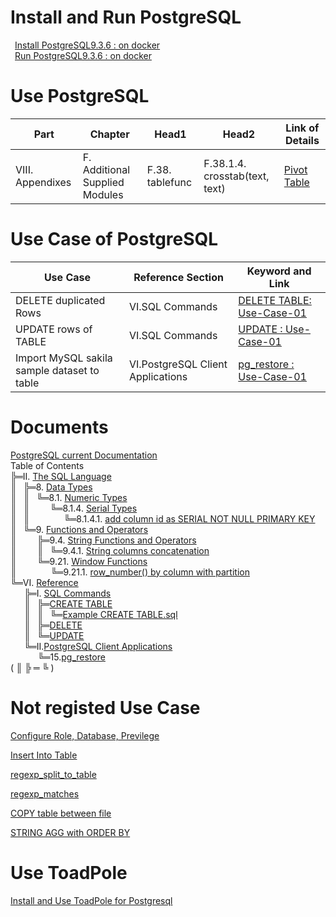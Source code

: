 # Install and Run PostgreSQL
&ensp;[Install PostgreSQL9.3.6 : on docker](01_Install_and_Run_PostgreSQL/01_Install_PostgreSQL9.3.6_on_docker.md)  
&ensp;[Run PostgreSQL9.3.6 : on docker](01_Install_and_Run_PostgreSQL/02_Run_PostgreSQL9.3.6_on_docker.md)

# Use PostgreSQL
| Part             | Chapter                        | Head1           | Head2                          | Link of Details                                     |
|------------------|--------------------------------|-----------------|--------------------------------|-----------------------------------------------------|
| VIII. Appendixes | F. Additional Supplied Modules | F.38. tablefunc | F.38.1.4. crosstab(text, text) | [Pivot Table](02_Use_PostgreSQL/10_Pivot_Table.md)  |

# Use Case of PostgreSQL
| Use Case                                             | Reference Section                      | Keyword and Link                                                                                                                    |
|------------------------------------------------------|----------------------------------------|-------------------------------------------------------------------------------------------------------------------------------------|
| DELETE duplicated Rows                               | VI.SQL Commands                        | [DELETE TABLE: Use-Case-01](02_Use_PostgreSQL/current/06_VI/01_I/DELETE/01_delete_duplicated_rows.md)                               | 
| UPDATE rows of TABLE                                 | VI.SQL Commands                        | [UPDATE : Use-Case-01](02_Use_PostgreSQL/current/06_VI/01_I/UPDATE/01_update_table.md)                                              |
| Import MySQL sakila sample dataset to table          | VI.PostgreSQL Client Applications      | [pg_restore : Use-Case-01](02_Use_PostgreSQL/current/06_VI/02_II/pg_restore/01_Import_MySQL_sakila_sample_dataset_to_PostgreSQL.md) |

# Documents
[PostgreSQL current Documentation](https://www.postgresql.org/docs/current/static/index.html)  
Table of Contents  
╠═II. [The SQL Language](https://www.postgresql.org/docs/current/static/sql.html)  
║&ensp; ╠═8. [Data Types](https://www.postgresql.org/docs/current/static/datatype.html)  
║&ensp; ║&ensp; ╚═8.1. [Numeric Types](https://www.postgresql.org/docs/current/static/datatype-numeric.html)  
║&ensp; ║&ensp; &ensp; &ensp; ╚═8.1.4. [Serial Types](https://www.postgresql.org/docs/current/static/datatype-numeric.html#DATATYPE-SERIAL)    
║&ensp; ║&ensp; &ensp; &ensp; &ensp; &ensp; ╚═8.1.4.1. [add column id as SERIAL NOT NULL PRIMARY KEY](02_Use_PostgreSQL/current/02_II/08/01/4/01_add_column_as_serial_to_prevent_duplication.md)  
║&ensp; ╚═9. [Functions and Operators](https://www.postgresql.org/docs/current/static/functions.html)  
║&ensp; &ensp; &ensp; ╠═9.4. [String Functions and Operators](https://www.postgresql.org/docs/current/static/functions-string.html)  
║&ensp; &ensp; &ensp; ║&ensp; ╚═9.4.1. [String columns concatenation](02_Use_PostgreSQL/current/02_II/09/4/09_Concatenate_Columns.md)  
║&ensp; &ensp; &ensp; ╚═9.21. [Window Functions](https://www.postgresql.org/docs/current/static/functions-window.html)  
║&ensp; &ensp; &ensp; &ensp; &ensp; ╚═9.21.1. [row_number() by column with partition](02_Use_PostgreSQL/current/02_II/09/21/06_row_number.md)  
╚═VI. [Reference](https://www.postgresql.org/docs/current/static/reference.html)  
&ensp; &ensp; ╠═I. [SQL Commands](https://www.postgresql.org/docs/current/static/sql-commands.html)  
&ensp; &ensp; ║&ensp; ╠═[CREATE TABLE](https://www.postgresql.org/docs/current/static/sql-createtable.html)  
&ensp; &ensp; ║&ensp; ║&ensp; ╚═[Example CREATE TABLE.sql](02_Use_PostgreSQL/current/06_VI/01_I/CREATE_TABLE/02_Create_Table.md)  
&ensp; &ensp; ║&ensp; ╠═[DELETE](https://www.postgresql.org/docs/current/static/sql-delete.html)  
&ensp; &ensp; ║&ensp; ╚═[UPDATE](https://www.postgresql.org/docs/current/static/sql-update.html)  
&ensp; &ensp; ╚═II.[PostgreSQL Client Applications](https://www.postgresql.org/docs/current/static/reference-client.html)  
&ensp; &ensp; &ensp; &ensp; ╚═15.[pg_restore](https://www.postgresql.org/docs/current/static/app-pgrestore.html)  
( ║ ╠ ═ ╚ )

# Not registed Use Case
[Configure Role, Database, Previlege](02_Use_PostgreSQL/01_Configure_Role_Database_Preivilege.md)

[Insert Into Table](02_Use_PostgreSQL/03_Insert_Into_Table.md)

[regexp_split_to_table](02_Use_PostgreSQL/04_regexp_split_to_table.md)

[regexp_matches](02_Use_PostgreSQL/05_regexp_matches.md)

[COPY table between file](02_Use_PostgreSQL/07_copy_table_and_file.md)

[STRING AGG with ORDER BY](02_Use_PostgreSQL/08_STRING_AGG_ORDER_BY.md)

# Use ToadPole

[Install and Use ToadPole for Postgresql](03_Use_Toad_Pole/01_use_toadpole.md)
